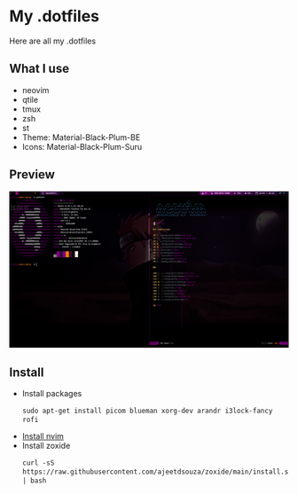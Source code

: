 # My .dotfiles

Here are all my .dotfiles

## What I use

- neovim 
- qtile
- tmux
- zsh
- st
- Theme: Material-Black-Plum-BE
- Icons: Material-Black-Plum-Suru

## Preview

![Preview](/Pictures/preview.png)

## Install

- Install packages
    ```
    sudo apt-get install picom blueman xorg-dev arandr i3lock-fancy rofi
    ```
- [Install nvim](https://github.com/3nd3r1/init.lua)
- Install zoxide
    ```
    curl -sS https://raw.githubusercontent.com/ajeetdsouza/zoxide/main/install.sh | bash
    ```
